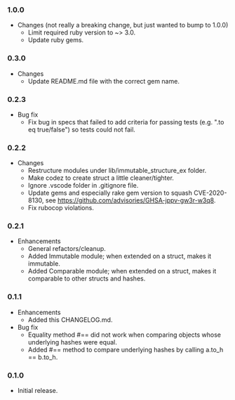 ### 1.0.0
* Changes (not really a breaking change, but just wanted to bump to 1.0.0)
  * Limit required ruby version to ~> 3.0.
  * Update ruby gems.

### 0.3.0
* Changes
  * Update README.md file with the correct gem name.

### 0.2.3
* Bug fix
  * Fix bug in specs that failed to add criteria for passing tests (e.g. ".to eq true/false") so tests could not fail.

### 0.2.2
* Changes
  * Restructure modules under lib/immutable_structure_ex folder.
  * Make codez to create struct a little cleaner/tighter.
  * Ignore .vscode folder in .gitignore file.
  * Update gems and especially rake gem version to squash CVE-2020-8130, see https://github.com/advisories/GHSA-jppv-gw3r-w3q8.
  * Fix rubocop violations.

### 0.2.1
* Enhancements
  * General refactors/cleanup.
  * Added Immutable module; when extended on a struct, makes it immutable.
  * Added Comparable module; when extended on a struct, makes it comparable to other structs and hashes.

### 0.1.1
* Enhancements
  * Added this CHANGELOG.md.
* Bug fix
  * Equality method #== did not work when comparing objects whose underlying hashes were equal.
  * Added #== method to compare underlying hashes by calling a.to_h == b.to_h.

### 0.1.0
* Initial release.
